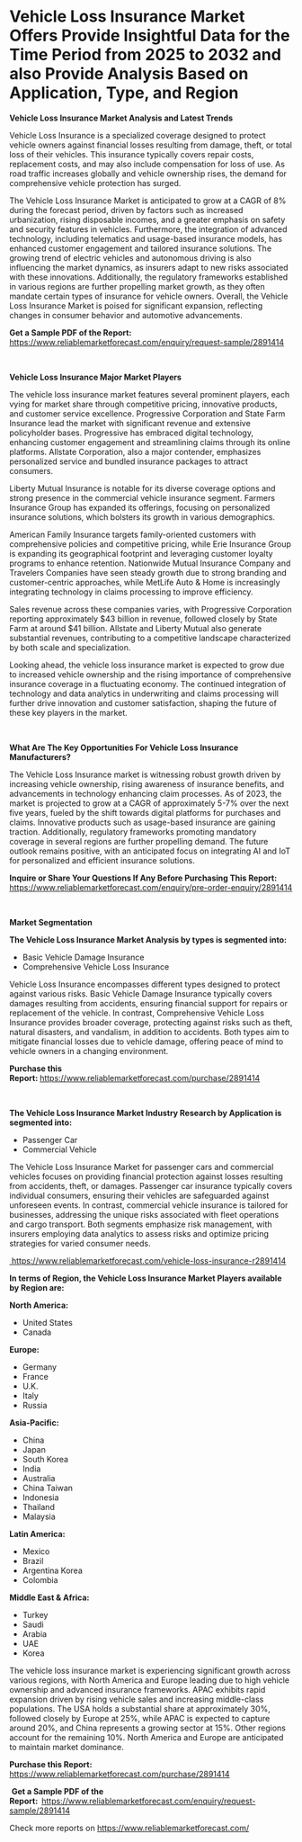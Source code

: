 <p><h1>Vehicle Loss Insurance Market Offers Provide Insightful Data for the Time Period from 2025 to 2032 and also Provide Analysis Based on Application, Type, and Region</h1></p><p><strong>Vehicle Loss Insurance Market Analysis and Latest Trends</strong></p>
<p><p>Vehicle Loss Insurance is a specialized coverage designed to protect vehicle owners against financial losses resulting from damage, theft, or total loss of their vehicles. This insurance typically covers repair costs, replacement costs, and may also include compensation for loss of use. As road traffic increases globally and vehicle ownership rises, the demand for comprehensive vehicle protection has surged. </p><p>The Vehicle Loss Insurance Market is anticipated to grow at a CAGR of 8% during the forecast period, driven by factors such as increased urbanization, rising disposable incomes, and a greater emphasis on safety and security features in vehicles. Furthermore, the integration of advanced technology, including telematics and usage-based insurance models, has enhanced customer engagement and tailored insurance solutions. The growing trend of electric vehicles and autonomous driving is also influencing the market dynamics, as insurers adapt to new risks associated with these innovations. Additionally, the regulatory frameworks established in various regions are further propelling market growth, as they often mandate certain types of insurance for vehicle owners. Overall, the Vehicle Loss Insurance Market is poised for significant expansion, reflecting changes in consumer behavior and automotive advancements.</p></p>
<p><strong>Get a Sample PDF of the Report:&nbsp;</strong> <a href="https://www.reliablemarketforecast.com/enquiry/request-sample/2891414?utm_campaign=3381&utm_medium=2&utm_source=Github&utm_content=ia&utm_term=14032025&utm_id=vehicle-loss-insurance">https://www.reliablemarketforecast.com/enquiry/request-sample/2891414</a></p>
<p>&nbsp;</p>
<p><strong>Vehicle Loss Insurance Major Market Players</strong></p>
<p><p>The vehicle loss insurance market features several prominent players, each vying for market share through competitive pricing, innovative products, and customer service excellence. Progressive Corporation and State Farm Insurance lead the market with significant revenue and extensive policyholder bases. Progressive has embraced digital technology, enhancing customer engagement and streamlining claims through its online platforms. Allstate Corporation, also a major contender, emphasizes personalized service and bundled insurance packages to attract consumers.</p><p>Liberty Mutual Insurance is notable for its diverse coverage options and strong presence in the commercial vehicle insurance segment. Farmers Insurance Group has expanded its offerings, focusing on personalized insurance solutions, which bolsters its growth in various demographics.</p><p>American Family Insurance targets family-oriented customers with comprehensive policies and competitive pricing, while Erie Insurance Group is expanding its geographical footprint and leveraging customer loyalty programs to enhance retention. Nationwide Mutual Insurance Company and Travelers Companies have seen steady growth due to strong branding and customer-centric approaches, while MetLife Auto & Home is increasingly integrating technology in claims processing to improve efficiency.</p><p>Sales revenue across these companies varies, with Progressive Corporation reporting approximately $43 billion in revenue, followed closely by State Farm at around $41 billion. Allstate and Liberty Mutual also generate substantial revenues, contributing to a competitive landscape characterized by both scale and specialization.</p><p>Looking ahead, the vehicle loss insurance market is expected to grow due to increased vehicle ownership and the rising importance of comprehensive insurance coverage in a fluctuating economy. The continued integration of technology and data analytics in underwriting and claims processing will further drive innovation and customer satisfaction, shaping the future of these key players in the market.</p></p>
<p>&nbsp;</p>
<p><strong>What Are The Key Opportunities For Vehicle Loss Insurance Manufacturers?</strong></p>
<p><p>The Vehicle Loss Insurance market is witnessing robust growth driven by increasing vehicle ownership, rising awareness of insurance benefits, and advancements in technology enhancing claim processes. As of 2023, the market is projected to grow at a CAGR of approximately 5-7% over the next five years, fueled by the shift towards digital platforms for purchases and claims. Innovative products such as usage-based insurance are gaining traction. Additionally, regulatory frameworks promoting mandatory coverage in several regions are further propelling demand. The future outlook remains positive, with an anticipated focus on integrating AI and IoT for personalized and efficient insurance solutions.</p></p>
<p><strong>Inquire or Share Your Questions If Any Before Purchasing This Report:</strong> <a href="https://www.reliablemarketforecast.com/enquiry/pre-order-enquiry/2891414?utm_campaign=3381&utm_medium=2&utm_source=Github&utm_content=ia&utm_term=14032025&utm_id=vehicle-loss-insurance">https://www.reliablemarketforecast.com/enquiry/pre-order-enquiry/2891414</a></p>
<p>&nbsp;</p>
<p><strong>Market Segmentation</strong></p>
<p><strong>The Vehicle Loss Insurance Market Analysis by types is segmented into:</strong></p>
<p><ul><li>Basic Vehicle Damage Insurance</li><li>Comprehensive Vehicle Loss Insurance</li></ul></p>
<p><p>Vehicle Loss Insurance encompasses different types designed to protect against various risks. Basic Vehicle Damage Insurance typically covers damages resulting from accidents, ensuring financial support for repairs or replacement of the vehicle. In contrast, Comprehensive Vehicle Loss Insurance provides broader coverage, protecting against risks such as theft, natural disasters, and vandalism, in addition to accidents. Both types aim to mitigate financial losses due to vehicle damage, offering peace of mind to vehicle owners in a changing environment.</p></p>
<p><strong>Purchase this Report:&nbsp;</strong><a href="https://www.reliablemarketforecast.com/purchase/2891414?utm_campaign=3381&utm_medium=2&utm_source=Github&utm_content=ia&utm_term=14032025&utm_id=vehicle-loss-insurance">https://www.reliablemarketforecast.com/purchase/2891414</a></p>
<p>&nbsp;</p>
<p><strong>The Vehicle Loss Insurance Market Industry Research by Application is segmented into:</strong></p>
<p><ul><li>Passenger Car</li><li>Commercial Vehicle</li></ul></p>
<p><p>The Vehicle Loss Insurance Market for passenger cars and commercial vehicles focuses on providing financial protection against losses resulting from accidents, theft, or damages. Passenger car insurance typically covers individual consumers, ensuring their vehicles are safeguarded against unforeseen events. In contrast, commercial vehicle insurance is tailored for businesses, addressing the unique risks associated with fleet operations and cargo transport. Both segments emphasize risk management, with insurers employing data analytics to assess risks and optimize pricing strategies for varied consumer needs.</p></p>
<p><a href="https://www.reliablemarketforecast.com/vehicle-loss-insurance-r2891414?utm_campaign=3381&utm_medium=2&utm_source=Github&utm_content=ia&utm_term=14032025&utm_id=vehicle-loss-insurance">&nbsp;https://www.reliablemarketforecast.com/vehicle-loss-insurance-r2891414</a></p>
<p><strong>In terms of Region, the Vehicle Loss Insurance Market Players available by Region are:</strong></p>
<p>
    <p> <strong> North America: </strong>
        <ul>
            <li>United States</li>
            <li>Canada</li>
        </ul>
        </p> 
    <p> <strong> Europe: </strong>
        <ul>
            <li>Germany</li>
            <li>France</li>
            <li>U.K.</li>
            <li>Italy</li>
            <li>Russia</li>
        </ul>
        </p> 
    <p> <strong> Asia-Pacific: </strong>
        <ul>
            <li>China</li>
            <li>Japan</li>
            <li>South Korea</li>
            <li>India</li>
            <li>Australia</li>
            <li>China Taiwan</li>
            <li>Indonesia</li>
            <li>Thailand</li>
            <li>Malaysia</li>
        </ul>
        </p> 
    <p> <strong> Latin America: </strong>
        <ul>
            <li>Mexico</li>
            <li>Brazil</li>
            <li>Argentina Korea</li>
            <li>Colombia</li>
        </ul>
        </p> 
    <p> <strong> Middle East & Africa: </strong>
        <ul>
            <li>Turkey</li>
            <li>Saudi</li>
            <li>Arabia</li>
            <li>UAE</li>
            <li>Korea</li>
        </ul>
    </p>
    </p>
<p><p>The vehicle loss insurance market is experiencing significant growth across various regions, with North America and Europe leading due to high vehicle ownership and advanced insurance frameworks. APAC exhibits rapid expansion driven by rising vehicle sales and increasing middle-class populations. The USA holds a substantial share at approximately 30%, followed closely by Europe at 25%, while APAC is expected to capture around 20%, and China represents a growing sector at 15%. Other regions account for the remaining 10%. North America and Europe are anticipated to maintain market dominance.</p></p>
<p><strong>Purchase this Report: </strong><a href="https://www.reliablemarketforecast.com/purchase/2891414?utm_campaign=3381&utm_medium=2&utm_source=Github&utm_content=ia&utm_term=14032025&utm_id=vehicle-loss-insurance">https://www.reliablemarketforecast.com/purchase/2891414</a></p>
<p>&nbsp;<strong>Get a Sample PDF of the Report:&nbsp;&nbsp;</strong><a href="https://www.reliablemarketforecast.com/enquiry/request-sample/2891414?utm_campaign=3381&utm_medium=2&utm_source=Github&utm_content=ia&utm_term=14032025&utm_id=vehicle-loss-insurance">https://www.reliablemarketforecast.com/enquiry/request-sample/2891414</a></p>
<p><strong></strong></p>
<p>Check more reports on <a href="https://www.reliablemarketforecast.com/?utm_campaign=3381&utm_medium=2&utm_source=Github&utm_content=ia&utm_term=14032025&utm_id=vehicle-loss-insurance">https://www.reliablemarketforecast.com/</a></p>